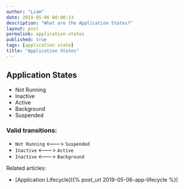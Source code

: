 ```yaml
---
author: "Liam"
date: 2019-05-06 00:00:13
description: "What are the Application States?"
layout: post
permalink: application-states
published: true
tags: [application state]
title: "Application States"
---
```


## Application States

- Not Running   
- Inactive      
- Active        
- Background
- Suspended

### Valid transitions:
- `Not Running` <---> `Suspended`
- `Inactive` <---> `Active`
- `Inactive` <---> `Background`

Related articles:
- [Application Lifecycle]({% post_url 2019-05-06-app-lifecycle %})
